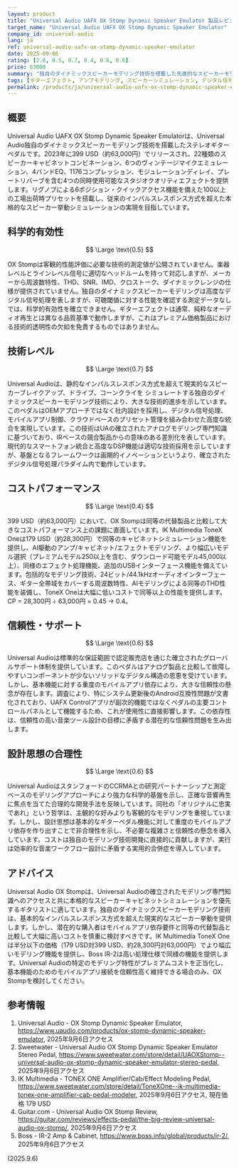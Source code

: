 ```yaml
---
layout: product
title: "Universal Audio UAFX OX Stomp Dynamic Speaker Emulator 製品レビュー"
target_name: "Universal Audio UAFX OX Stomp Dynamic Speaker Emulator"
company_id: universal-audio
lang: ja
ref: universal-audio-uafx-ox-stomp-dynamic-speaker-emulator
date: 2025-09-06
rating: [2.8, 0.5, 0.7, 0.4, 0.6, 0.6]
price: 63000
summary: "独自のダイナミックスピーカーモデリング技術を搭載した先進的なスピーカーモデリングペダルですが、コストパフォーマンスの課題とモバイルアプリ依存による実用上の信頼性問題があります。"
tags: [ギターエフェクト, アンプモデリング, スピーカーシミュレーション, デジタル信号処理]
permalink: /products/ja/universal-audio-uafx-ox-stomp-dynamic-speaker-emulator/
---
```


## 概要

Universal Audio UAFX OX Stomp Dynamic Speaker Emulatorは、Universal Audio独自のダイナミックスピーカーモデリング技術を搭載したステレオギターペダルです。2023年に399 USD（約63,000円）でリリースされ、22種類のスピーカーキャビネットコンビネーション、6つのヴィンテージマイクエミュレーション、4バンドEQ、1176コンプレッション、モジュレーションディレイ、プレートリバーブを含む4つの同時使用可能なスタジオクオリティエフェクトを提供します。リグノブによる6ポジション・クイックアクセス機能を備えた100以上の工場出荷時プリセットを搭載し、従来のインパルスレスポンス方式を超えた本格的なスピーカー挙動シミュレーションの実現を目指しています。

## 科学的有効性

$$ \Large \text{0.5} $$

OX Stompは客観的性能評価に必要な技術的測定値が公開されていません。楽器レベルとラインレベル信号に適切なヘッドルームを持って対応しますが、メーカーから周波数特性、THD、SNR、IMD、クロストーク、ダイナミックレンジの仕様が提供されていません。独自のダイナミックスピーカーモデリングは高度なデジタル信号処理を表しますが、可聴閾値に対する性能を確認する測定データなしでは、科学的有効性を確立できません。ギターエフェクトは通常、純粋なオーディオ再生とは異なる品質基準で動作しますが、これはプレミアム価格製品における技術的透明性の欠如を免責するものではありません。

## 技術レベル

$$ \Large \text{0.7} $$

Universal Audioは、静的なインパルスレスポンス方式を超えて現実的なスピーカーブレイクアップ、ドライブ、コーンクライを シミュレートする独自のダイナミックスピーカーモデリング技術により、大きな技術的進歩を示しています。このペダルはOEMアプローチではなく社内設計を採用し、デジタル信号処理、モバイルアプリ制御、クラウドベースのプリセット管理を組み合わせた高度な統合を実現しています。この技術はUAの確立されたアナログモデリング専門知識に基づいており、IRベースの競合製品からの意味のある差別化を表しています。現代的なスマートフォン統合と高度なDSP機能は適切な技術採用を示していますが、基盤となるフレームワークは画期的イノベーションというより、確立されたデジタル信号処理パラダイム内で動作しています。

## コストパフォーマンス

$$ \Large \text{0.4} $$

399 USD（約63,000円）において、OX Stompは同等の代替製品と比較して大きなコストパフォーマンス上の課題に直面しています。IK Multimedia ToneX Oneは179 USD（約28,300円）で同等のキャビネットシミュレーション機能を提供し、AI駆動のアンプ/キャビネット/エフェクトモデリング、より幅広いモデル選択（プレミアムモデル250以上を含む、ダウンロード可能モデル45,000以上）、同様のエフェクト処理機能、追加のUSBインターフェース機能を備えています。包括的なモデリング技術、24ビット/44.1kHzオーディオインターフェース、ギター全帯域をカバーする周波数特性、AIモデリングによる同等のTHD性能を装備し、ToneX Oneは大幅に低いコストで同等以上の性能を提供します。CP = 28,300円 ÷ 63,000円 = 0.45 → 0.4。

## 信頼性・サポート

$$ \Large \text{0.6} $$

Universal Audioは標準的な保証範囲で認定販売店を通じた確立されたグローバルサポート体制を提供しています。このペダルはアナログ製品と比較して故障しやすいコンポーネントが少ないソリッドなデジタル構造の恩恵を受けています。しかし、基本機能に対する重度のモバイルアプリ依存により、大きな信頼性の懸念が存在します。調査により、特にシステム更新後のAndroid互換性問題が文書化されており、UAFX Controlアプリが副次的機能ではなくペダルの主要コントロールパネルとして機能するため、これが使用性に直接影響します。この依存性は、信頼性の高い音楽ツール設計の目標に矛盾する潜在的な信頼性問題を生み出します。

## 設計思想の合理性

$$ \Large \text{0.6} $$

Universal AudioはスタンフォードのCCRMAとの研究パートナーシップと測定ベースのモデリングアプローチにより強力な科学的基盤を示し、正確な音響再生に焦点を当てた合理的な開発手法を反映しています。同社の「オリジナルに忠実であれ」という哲学は、主観的な好みよりも客観的なモデリングを重視しています。しかし、設計思想は基本的なギターペダル機能に対して重度のモバイルアプリ依存を作り出すことで非合理性を示し、不必要な複雑さと信頼性の懸念を導入しています。コストは独自のモデリング技術開発に直接的に貢献しますが、実行は効率的な音楽ワークフロー設計に矛盾する実用的合併症を導入しています。

## アドバイス

Universal Audio OX Stompは、Universal Audioの確立されたモデリング専門知識へのアクセスと共に本格的なスピーカーキャビネットシミュレーションを優先するギタリストに適しています。独自のダイナミックスピーカーモデリング技術は、基本的なインパルスレスポンス方式を超えた現実的なスピーカー挙動を提供します。しかし、潜在的な購入者はモバイルアプリ依存要件と同等の代替製品と比較して大幅に高いコストを慎重に検討すべきです。IK Multimedia ToneX Oneは半分以下の価格（179 USD対399 USD、約28,300円対63,000円）でより幅広いモデリング機能を提供し、Boss IR-2は高い処理仕様で同様の機能を提供します。Universal Audioの特定のモデリング特性がプレミアムコストを正当化し、基本機能のためのモバイルアプリ接続を信頼性高く維持できる場合のみ、OX Stompを検討してください。

## 参考情報

1. Universal Audio - OX Stomp Dynamic Speaker Emulator, https://www.uaudio.com/products/ox-stomp-dynamic-speaker-emulator, 2025年9月6日アクセス
2. Sweetwater - Universal Audio OX Stomp Dynamic Speaker Emulator Stereo Pedal, https://www.sweetwater.com/store/detail/UAOXStomp--universal-audio-ox-stomp-dynamic-speaker-emulator-stereo-pedal, 2025年9月6日アクセス
3. IK Multimedia - TONEX ONE Amplifier/Cab/Effect Modeling Pedal, https://www.sweetwater.com/store/detail/ToneXOne--ik-multimedia-tonex-one-amplifier-cab-pedal-modeler, 2025年9月6日アクセス, 現在価格 179 USD
4. Guitar.com - Universal Audio OX Stomp Review, https://guitar.com/reviews/effects-pedal/the-big-review-universal-audio-ox-stomp/, 2025年9月6日アクセス
5. Boss - IR-2 Amp & Cabinet, https://www.boss.info/global/products/ir-2/, 2025年9月6日アクセス

(2025.9.6)